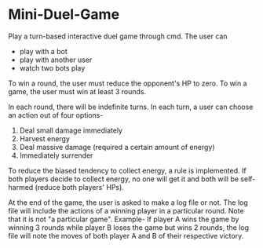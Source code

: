 # Mini-Duel-Game
Play a turn-based interactive duel game through cmd. The user can 
- play with a bot
- play with another user
- watch two bots play

To win a round, the user must reduce the opponent's HP to zero. 
To win a game, the user must win at least 3 rounds.

In each round, there will be indefinite turns. 
In each turn, a user can choose an action out of four options-
1. Deal small damage immediately
2. Harvest energy
3. Deal massive damage (required a certain amount of energy)
4. Immediately surrender

To reduce the biased tendency to collect energy, a rule is implemented. If both players decide to collect energy, no one will get it and both will be self-harmed (reduce both players' HPs).

At the end of the game, the user is asked to make a log file or not. The log file will include the actions of a winning player in a particular round. Note that it is not "a particular game". Example- If player A wins the game by winning 3 rounds while player B loses the game but wins 2 rounds, the log file will note the moves of both player A and B of their respective victory.
